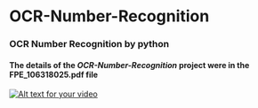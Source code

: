 # OCR-Number-Recognition
### OCR Number Recognition by python
#### The details of the *OCR-Number-Recognition* project were in the FPE_106318025.pdf file
[![Alt text for your video](http://img.youtube.com/vi/UCoeG13DKtQ/0.jpg)](https://www.youtube.com/watch?v=UCoeG13DKtQ)
